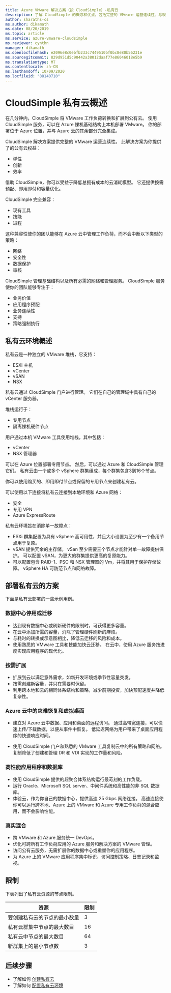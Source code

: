 ```yaml
---
title: Azure VMware 解决方案（按 CloudSimple）-私有云
description: 了解 CloudSimple 的概念和优点，包括完整的 VMware 运营连续性、与现有工具、技能和过程的兼容性。
author: sharaths-cs
ms.author: dikamath
ms.date: 08/20/2019
ms.topic: article
ms.service: azure-vmware-cloudsimple
ms.reviewer: cynthn
manager: dikamath
ms.openlocfilehash: e2096e8c0ebfb233c7449510bf0bc8e80b56231e
ms.sourcegitcommit: 829d951d5c90442a38012daaf77e86046018e5b9
ms.translationtype: MT
ms.contentlocale: zh-CN
ms.lasthandoff: 10/09/2020
ms.locfileid: "88140710"
---
```

# <a name="cloudsimple-private-cloud-overview"></a>CloudSimple 私有云概述

在几分钟内，CloudSimple 将 VMware 工作负荷转换和扩展到公有云。 使用 CloudSimple 服务，可以在 Azure 裸机基础结构上本机部署 VMware。 你的部署位于 Azure 位置，并与 Azure 云的其余部分完全集成。

CloudSimple 解决方案提供完整的 VMware 运营连续性。 此解决方案为你提供了的公有云权益：

* 弹性
* 创新
* 效率

借助 CloudSimple，你可以受益于降低总拥有成本的云消耗模型。 它还提供按需预配、即用即付和容量优化。

CloudSimple 完全兼容：

* 现有工具
* 技能
* 进程

这种兼容性使你的团队能够在 Azure 云中管理工作负荷，而不会中断以下类型的策略：

* 网络
* 安全性  
* 数据保护  
* 审核

CloudSimple 管理基础结构以及所有必需的网络和管理服务。 CloudSimple 服务使你的团队能够专注于：

* 业务价值
* 应用程序预配
* 业务连续性
* 支持
* 策略强制执行

## <a name="private-cloud-environment-overview"></a>私有云环境概述

私有云是一种独立的 VMware 堆栈，它支持：

* ESXi 主机
* vCenter
* vSAN
* NSX

私有云通过 CloudSimple 门户进行管理。 它们在自己的管理域中具有自己的 vCenter 服务器。

堆栈运行于：

* 专用节点
* 隔离裸机硬件节点

用户通过本机 VMware 工具使用堆栈，其中包括：

* vCenter
* NSX 管理器

可以在 Azure 位置部署专用节点。 然后，可以通过 Azure 和 CloudSimple 管理它们。 私有云由一个或多个 vSphere 群集组成，每个群集包含3到16个节点。

你可以使用购买的、即用即付节点或保留的专用节点来创建私有云。

可以使用以下连接将私有云连接到本地环境和 Azure 网络：

* 安全
* 专用 VPN
* Azure ExpressRoute

私有云环境旨在消除单一故障点：

* ESXi 群集配置为具有 vSphere 高可用性，并且大小设置为至少有一个备用节点用于复原。
* vSAN 提供冗余的主存储。 vSan 至少需要三个节点才能针对单一故障提供保护。 可以配置 vSAN，为更大的群集提供更高的复原能力。
* 可以配置包含 RAID-1、PSC 和 NSX 管理器的 Vm，并将其用于保护存储故障。 vSphere HA 可防范节点和网络故障。

## <a name="scenarios-for-deploying-a-private-cloud"></a>部署私有云的方案

下面是私有云部署的一些示例用例。

### <a name="data-center-retirement-or-migration"></a>数据中心停用或迁移

* 达到现有数据中心或刷新硬件的限制时，可获得更多容量。
* 在云中添加所需的容量，消除了管理硬件刷新的麻烦。
* 与耗时的转换或示意图相比，降低云迁移的风险和成本。
* 使用熟悉的 VMware 工具和技能加快云迁移。 在云中，使用 Azure 服务按进度实现应用程序的现代化。

### <a name="expand-on-demand"></a>按需扩展

* 扩展到云以满足意外需求，如新开发环境或季节性容量突发。
* 按需创建新容量，并只在需要时保留。
* 利用跨本地和云的相同体系结构和策略，减少前期投资，加快预配速度并降低复杂性。

### <a name="disaster-recovery-and-virtual-desktops-in-the-azure-cloud"></a>Azure 云中的灾难恢复和虚拟桌面

* 建立对 Azure 云中数据、应用和桌面的远程访问。 通过高带宽连接，可以快速上传/下载数据，以便从事件中恢复。 低延迟网络为用户带来了桌面应用程序的快速响应时间。

* 使用 CloudSimple 门户和熟悉的 VMware 工具复制云中的所有策略和网络。 复制降低了创建和管理 DR 和 VDI 实现的工作量和风险。

### <a name="high-performance-applications-and-databases"></a>高性能应用程序和数据库

* 使用 CloudSimple 提供的超聚合体系结构运行最苛刻的工作负载。
* 运行 Oracle、Microsoft SQL server、中间件系统和高性能的非 SQL 数据库。
* 体验云，作为你自己的数据中心，提供高速 25 Gbps 网络连接。 高速连接使你可以运行跨本地、Azure 上的 VMware 和 Azure 专用工作负荷的混合应用，而不会影响性能。

### <a name="true-hybrid"></a>真实混合

* 跨 VMware 和 Azure 服务统一 DevOps。
* 优化可跨所有工作负荷应用的 Azure 服务和解决方案的 VMware 管理。
* 访问公有云服务，无需扩展你的数据中心或重塑你的应用程序。
* 为 Azure 上的 VMware 应用程序集中标识、访问控制策略、日志记录和监视。

## <a name="limits"></a>限制

下表列出了私有云资源的节点限制。

| 资源 | 限制 |
|----------|-------|
| 要创建私有云的节点的最小数量 | 3 |
| 私有云群集中节点的最大数目 | 16 |
| 私有云中节点的最大数目 | 64 |
| 新群集上的最小节点数 | 3 |

## <a name="next-steps"></a>后续步骤

* 了解如何 [创建私有云](create-private-cloud.md)
* 了解如何 [配置私有云环境](quickstart-create-private-cloud.md)
